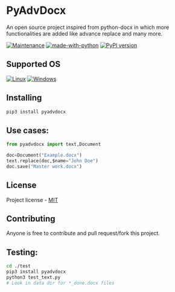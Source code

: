 # PyAdvDocx
An open source project inspired from python-docx in which more functionalities are added like advance replace and many more.


[![Maintenance](https://img.shields.io/badge/Maintained%3F-yes-green.svg)](https://GitHub.com/Naereen/StrapDown.js/graphs/commit-activity)  [![made-with-python](https://img.shields.io/badge/Made%20with-Python-1f425f.svg)](https://www.python.org/) [![PyPI version](https://img.shields.io/pypi/v/pyadvdocx)](https://pypi.python.org/pypi/pyadvdocx/) 




## Supported OS

[![Linux](https://svgshare.com/i/Zhy.svg)](https://svgshare.com/i/Zhy.svg) [![Windows](https://svgshare.com/i/ZhY.svg)](https://svgshare.com/i/ZhY.svg)

## Installing 

```bash 
pip3 install pyadvdocx
```

## Use cases:
```python
from pyadvdocx import text,Document

doc=Document("Example.docx")
text.replace(doc,$name="John Doe")
doc.save("Master work.docx")
```

## License
Project license -  [MIT](./LICENSE)

## Contributing
Anyone is free to contribute and pull request/fork this project.

## Testing:
```bash
cd ./test
pip3 install pyadvdocx
python3 test_text.py
# Look in data dir for *_done.docx files
```